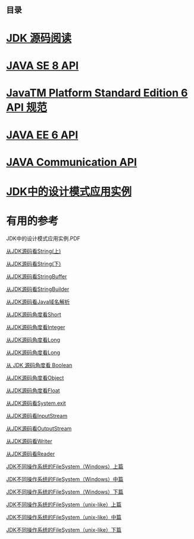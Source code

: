 
目录
---

#   [JDK 源码阅读](https://github.com/stevenli91748/JAVA-Architecture/blob/master/SourceCode/JDK1.8SourceCode.md)
#   [JAVA SE 8 API](https://docs.oracle.com/javase/8/docs/api/)

#   [JavaTM Platform Standard Edition 6 API 规范](http://www.cjsdn.net/doc/jdk60/index.html?overview-summary.html)

#   [JAVA EE 6 API](https://docs.oracle.com/javaee/6/api/)

#   [JAVA  Communication API](https://docs.oracle.com/cd/E17802_01/products/products/javacomm/reference/api/javax/comm/package-summary.html)

#   [JDK中的设计模式应用实例]()


# 有用的参考

JDK中的设计模式应用实例.PDF


[从JDK源码看String(上)](https://mp.weixin.qq.com/s?__biz=MjM5MzA1Mzc3Nw==&mid=2247484623&idx=1&sn=5bc4c40498d62e778ab045438096c67b&chksm=a69da9f191ea20e74d1b747eacce3f04e2b3b5f6265ec1a2bb2a2a7d0f6c38a118569277289f&scene=21#wechat_redirect)

[从JDK源码看String(下)](https://mp.weixin.qq.com/s?__biz=MjM5MzA1Mzc3Nw==&mid=2247484627&idx=1&sn=2afa783ef1626d7f6b7000a5cdce7a8a&chksm=a69da9ed91ea20fbeb030e79a7d556d5dfb80dd234cfc9f44332c0091c349321c79047923295&scene=21#wechat_redirect)

[从JDK源码看StringBuffer](https://mp.weixin.qq.com/s?__biz=MjM5MzA1Mzc3Nw==&mid=2247484508&idx=1&sn=d53dd7af2806a4c2aa50e124b2eb5c37&chksm=a69da96291ea20748569bc795ee8780775af677d0748e840ccfafcbfc8aa5b4fc2683b47ce96&scene=21#wechat_redirect)

[从JDK源码看StringBuilder](https://mp.weixin.qq.com/s?__biz=MjM5MzA1Mzc3Nw==&mid=2247484489&idx=1&sn=d1eb0f0efb4b3999c0e132b16aeb285d&chksm=a69da97791ea2061c0646044009836f8eb2008209af58eb6be1eff0bba20bc2a362ba303a027&scene=21#wechat_redirect)

[从JDK源码看Java域名解析](https://mp.weixin.qq.com/s?__biz=MjM5MzA1Mzc3Nw==&mid=2247484339&idx=1&sn=c7ac4ca4a567e78c6f9b246955a9864e&chksm=a69dae8d91ea279bd0bfd237a23303881c7d3c49a91e4bca1c5d6b809b90d65a5bdab9235bbe&scene=21#wechat_redirect)





[从JDK源码角度看Short](https://mp.weixin.qq.com/s?__biz=MjM5MzA1Mzc3Nw==&mid=2247483926&idx=1&sn=f768b06a9979c363f758a43fb92534bb&chksm=a69daf2891ea263e832bca66c0f8ae8bd7350b8b8629306a19fd56bb0bb80fe24c2d696692e7&scene=21#wechat_redirect)

[从JDK源码角度看Integer](https://mp.weixin.qq.com/s?__biz=MjM5MzA1Mzc3Nw==&mid=2247483937&idx=1&sn=f8d891ec753e33cf5b11f531ae3dc857&chksm=a69daf1f91ea260906d99263f9dc2783c29ea521de456a0b98b9ec46a4b62ed9a3535f7c5cb4&scene=21#wechat_redirect)

[从JDK源码角度看Long](https://mp.weixin.qq.com/s?__biz=MjM5MzA1Mzc3Nw==&mid=2247483967&idx=1&sn=057417264f8ac07dad035bc1d66ac4a8&chksm=a69daf0191ea26177934386dcf21407a70fd6d69e8717b526c8baa3a73e5c3fdda9cfe5c6a71&scene=21#wechat_redirect)

[从JDK源码角度看Long](https://mp.weixin.qq.com/s?__biz=MjM5MzA1Mzc3Nw==&mid=2247483967&idx=1&sn=057417264f8ac07dad035bc1d66ac4a8&chksm=a69daf0191ea26177934386dcf21407a70fd6d69e8717b526c8baa3a73e5c3fdda9cfe5c6a71&scene=21#wechat_redirect)



[从 JDK 源码角度看 Boolean](https://mp.weixin.qq.com/s?__biz=MjM5MzA1Mzc3Nw==&mid=2247483887&idx=1&sn=bf7a77740aa817034b8abeaf2fecc236&chksm=a69dacd191ea25c7aba00d0355c6a4021a8bb1b371e57b3561c9b593c39a3145eec5240c08b2&scene=21#wechat_redirect)

[从JDK源码角度看Object](https://mp.weixin.qq.com/s?__biz=MjM5MzA1Mzc3Nw==&mid=2247483894&idx=1&sn=f469d097db8666f9d439f14a48dadcd9&chksm=a69dacc891ea25deb0ac29276b88ef38e910fd81d6d3e781cd13eb621e91a00d04509cbe8dea&scene=21#wechat_redirect)

[从JDK源码角度看Float]()



[从JDK源码看System.exit](https://mp.weixin.qq.com/s?__biz=MjM5MzA1Mzc3Nw==&mid=2247483992&idx=1&sn=65e072ed84780e05e551c147908c15b8&chksm=a69daf6691ea2670a6dfb7f4a015a2d64678aa1b17fe6194845a252387af8502cc091fd31cfc&scene=21#wechat_redirect)

[从JDK源码看InputStream](https://mp.weixin.qq.com/s?__biz=MjM5MzA1Mzc3Nw==&mid=2247484022&idx=1&sn=e585747b49387b29a64561c7a0e181d1&chksm=a69daf4891ea265e671608fe5315859ad4bcd92e456b2cb1a3633c6b5bc4d680f48e2eb974d2&scene=21#wechat_redirect)

[从JDK源码看OutputStream](https://mp.weixin.qq.com/s?__biz=MjM5MzA1Mzc3Nw==&mid=2247484118&idx=1&sn=748538031e6e7832c99d6919cfe69d2b&chksm=a69dafe891ea26fe4b657692cee95b8adbd076b0cf2f6d2a0b4e6d8e4e379bd1647d2383bd44&scene=21#wechat_redirect)

[从JDK源码看Writer](https://mp.weixin.qq.com/s?__biz=MjM5MzA1Mzc3Nw==&mid=2247484010&idx=1&sn=72709a17e5ce9a1b23e00322d2ea2c28&chksm=a69daf5491ea26425d92307b03debb6d573e5a4351c54270272b2df2b0882e77511f485124c5&scene=21#wechat_redirect)

[从JDK源码看Reader](https://mp.weixin.qq.com/s?__biz=MjM5MzA1Mzc3Nw==&mid=2247484126&idx=1&sn=10e13aa9f1e62092244aaab522e0a092&chksm=a69dafe091ea26f6f33c98572266391a7924fdbba6a96553edaabcc8ae90af86763285eec1f7&scene=21#wechat_redirect)

[JDK不同操作系统的FileSystem（Windows）上篇](https://mp.weixin.qq.com/s?__biz=MjM5MzA1Mzc3Nw==&mid=2247484030&idx=1&sn=92edb2e331437c5969eda5cbc5afe245&chksm=a69daf4091ea26564b984b2a652944e78cae1f402e6b03fba94c8eaa2b9c8db1502bed5b6631&scene=21#wechat_redirect)

[JDK不同操作系统的FileSystem（Windows）中篇](https://mp.weixin.qq.com/s?__biz=MjM5MzA1Mzc3Nw==&mid=2247484037&idx=1&sn=a06f1a5172a73693579cbbe292eb37e2&chksm=a69dafbb91ea26ada4ec6739a82fc7d34c269fb0674d2b2ea71349fd27aae503bd0d969f8392&scene=21#wechat_redirect)

[JDK不同操作系统的FileSystem（Windows）下篇](https://mp.weixin.qq.com/s?__biz=MjM5MzA1Mzc3Nw==&mid=2247484090&idx=1&sn=2729438dd97c562ac50565b7b0befba0&chksm=a69daf8491ea2692e25494acdbcd3a77e57aaec1330a296fb3191c1e7e757d4ac58def120f6a&scene=21#wechat_redirect)

[JDK不同操作系统的FileSystem（unix-like）上篇](https://mp.weixin.qq.com/s?__biz=MjM5MzA1Mzc3Nw==&mid=2247484105&idx=1&sn=ac5e932b1b0ec20cdf1f0c1be545d91a&chksm=a69daff791ea26e1f6ecb4995c866da7ee24baff3d56c31bb4fd46dde709bf21141ce1665b35&scene=21#wechat_redirect)

[JDK不同操作系统的FileSystem（unix-like）中篇](https://mp.weixin.qq.com/s?__biz=MjM5MzA1Mzc3Nw==&mid=2247484108&idx=1&sn=0fbd9fd31b713c2dd8317084f9969727&chksm=a69daff291ea26e48ac8bd21ea40b68f90c4c9fe7300fef63644e9b83dbda79b0921b08038c4&scene=21#wechat_redirect)

[JDK不同操作系统的FileSystem（unix-like）下篇](https://mp.weixin.qq.com/s?__biz=MjM5MzA1Mzc3Nw==&mid=2247484111&idx=1&sn=06bc82b2575221bf66634f30af05bc58&chksm=a69daff191ea26e724a800110e9f8e571a88e0c1de7bad4d54f0ac66e3a7062626a2779d3490&scene=21#wechat_redirect)
